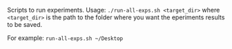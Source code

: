 Scripts to run experiments. Usage: `./run-all-exps.sh <target_dir>` where `<target_dir>` is the path to the folder where you want the eperiments results to be saved. 

For example: `run-all-exps.sh ~/Desktop`
